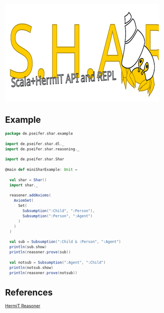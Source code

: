 <p align="center">
  <img width="768" height="320" src="resources/shar-logo.svg?raw=true">
</p>

# Example
```scala
package de.pseifer.shar.example

import de.pseifer.shar.dl._
import de.pseifer.shar.reasoning._

import de.pseifer.shar.Shar

@main def miniSharExample: Unit =

  val shar = Shar()
  import shar._

  reasoner.addAxioms(
    AxiomSet(
      Set(
        Subsumption(":Child", ":Person"),
        Subsumption(":Person", ":Agent")
      )
    )
  )

  val sub = Subsumption(":Child & :Person", ":Agent")
  println(sub.show)
  println(reasoner.prove(sub))

  val notsub = Subsumption(":Agent", ":Child")
  println(notsub.show)
  println(reasoner.prove(notsub))
```

# References

[HermiT Reasoner](http://www.hermit-reasoner.com/)
